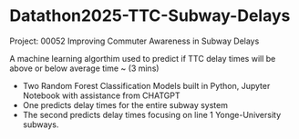 # Datathon2025-TTC-Subway-Delays
Project: 00052 Improving Commuter Awareness in Subway Delays

A machine learning algorthim used to predict if TTC delay times will be above or below average time ~ (3 mins)
* Two Random Forest Classification Models built in Python, Jupyter Notebook with assistance from CHATGPT
* One predicts delay times for the entire subway system
* The second predicts delay times focusing on line 1 Yonge-University subways.
